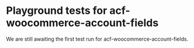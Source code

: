 # Playground tests for acf-woocommerce-account-fields
We are still awaiting the first test run for acf-woocommerce-account-fields.
